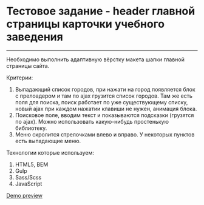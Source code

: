 # Тестовое задание - header главной страницы карточки учебного заведения 

---

Необходимо выполнить адаптивную вёрстку макета шапки главной страницы сайта.  

Критерии:  
1. Выпадающий список городов, при нажати на город появляется блок с прелоадером и там по ajax грузится список городов. Там же есть поля для поиска, поиск работает по уже существующему списку, новый ajax при каждом нажатии клавиши не нужен, анимация блока.  
2. Поисковое поле, вводим текст и показываются подсказки (грузятся по ajax). Можно использовать какую-нибудь простенькую библиотеку.
3. Меню скролится стрелочками влево и вправо. У некоторых пунктов есть выпадающие меню.

Технологии которые используем:
1. HTML5, BEM
2. Gulp
3. Sass/Scss
4. JavaScript


[Demo preview]()


